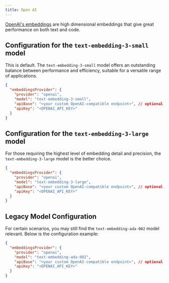 ```yaml
---
title: Open AI
---
```


[OpenAI's embeddings](https://platform.openai.com/docs/guides/embeddings) are high dimensional embeddings that give great performance on both text and code.

## Configuration for the `text-embedding-3-small` model

This is default. The `text-embedding-3-small` model offers an outstanding balance between performance and efficiency, suitable for a versatile range of applications.

```json title="config.json"
{
  "embeddingsProvider": {
    "provider": "openai",
    "model": "text-embedding-3-small",
    "apiBase": "<your custom OpenAI-compatible endpoint>", // optional, defaults to OpenAI's API
    "apiKey": "<OPENAI_API_KEY>"
  }
}
```

## Configuration for the `text-embedding-3-large` model

For those requiring the highest level of embedding detail and precision, the `text-embedding-3-large` model is the better choice.

```json title="config.json"
{
  "embeddingsProvider": {
    "provider": "openai",
    "model": "text-embedding-3-large",
    "apiBase": "<your custom OpenAI-compatible endpoint>", // optional, defaults to OpenAI's API
    "apiKey": "<OPENAI_API_KEY>"
  }
}
```

## Legacy Model Configuration

For certain scenarios, you may still find the `text-embedding-ada-002` model relevant. Below is the configuration example:

```json title="config.json"
{
  "embeddingsProvider": {
    "provider": "openai",
    "model": "text-embedding-ada-002",
    "apiBase": "<your custom OpenAI-compatible endpoint>", // optional, defaults to OpenAI's API
    "apiKey": "<OPENAI_API_KEY>"
  }
}
```
